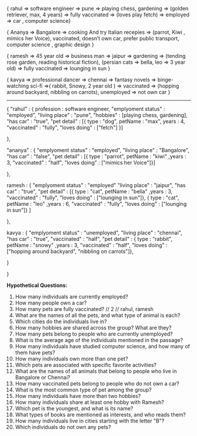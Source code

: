 { rahul => software engineer => pune => playing chess, gardening => (golden
retriever, max, 4 years) => fully vaccinated => (loves play fetch) => employed
=> car , computer science}

{ Ananya => Bangalore => cooking And try Italian recepies => (parrot, Kiwi
, mimics her Voice), vaccinated, doesn’t own car, prefer public transport, computer science , graphic design }

{ ramesh => 45 year old => business man => jaipur => gardening => (tending rose garden, reading historical fiction), (persian cats => bella, leo => 3 year old) => fully vaccinated => lounging in sun }

{ kavya => professional dancer => chennai => fantasy novels => binge-watching sci-fi =>( rabbit, Snowy, 2 year old ) => vaccinated => (hopping around backyard, nibbling on carrots), unemployed => not own car }

---

{ "rahul" : { profession : software engineer,
"emplyoment status" : "employed",
"living place" : "pune",
"hobbies" : [playing chess, gardening],
"has car" : "true",
"pet detail" : [{ type : "dog", petName : "max", years : 4, "vaccinated" : "fully",
"loves doing" : ["fetch"]
}]

},

"ananya" : {
"emplyoment status" : "employed",
"living place" : "Bangalore",
"has car" : "false",
"pet detail" : [{ type : "parrot", petName : "kiwi" ,years : 3, "vaccinated" : "half", "loves doing" : ["mimics her Voice"]}]

},

ramesh : {
"emplyoment status" : "employed"
"living place" : "jaipur",
"has car" : "true",
"pet detail" : [{ type : "cat", petName : "bella" ,years : 3, "vaccinated" : "fully", "loves doing" : ["lounging in sun"]},
{ type : "cat", petName : "leo" ,years : 6, "vaccinated" : "fully", "loves doing" : ["lounging in sun"]}
]

},

kavya : {
"emplyoment status" : "unemployed",
"living place" : "chennai",
"has car" : "true",
"vaccinated" : "half",
"pet detail" : { type : "rabbit", petName : "snowy" ,years : 3, "vaccinated" : "half", "loves doing" : ["hopping around backyard", "nibbling on carrots"]},

}

}

**Hypothetical Questions:**

1. How many individuals are currently employed?
2. How many people own a car?
3. How many pets are fully vaccinated? // 2 // rahul, ramesh
4. What are the names of all the pets, and what type of animal is each?
5. Which cities do the individuals live in?
6. How many hobbies are shared across the group? What are they?
7. How many pets belong to people who are currently unemployed?
8. What is the average age of the individuals mentioned in the passage?
9. How many individuals have studied computer science, and how many of them have pets?
10. How many individuals own more than one pet?
11. Which pets are associated with specific favorite activities?
12. What are the names of all animals that belong to people who live in Bangalore or Chennai?
13. How many vaccinated pets belong to people who do not own a car?
14. What is the most common type of pet among the group?
15. How many individuals have more than two hobbies?
16. How many individuals share at least one hobby with Ramesh?
17. Which pet is the youngest, and what is its name?
18. What types of books are mentioned as interests, and who reads them?
19. How many individuals live in cities starting with the letter "B"?
20. Which individuals do not own any pets?
